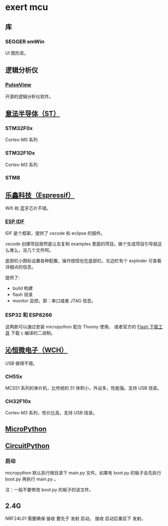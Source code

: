 # exert mcu

## 库

### SEGGER emWin 

UI 图形库。

## 逻辑分析仪

### [PulseView](https://sigrok.org/wiki/Downloads)

开源的逻辑分析仪软件。

## [意法半导体（ST）](https://st.com)

### STM32F0x

Cortex-M0 系列

### STM32F10x

Cortex-M3 系列

### STM8

## [乐鑫科技（Espressif）](https://www.espressif.com.cn/)

Wifi 和 蓝牙芯片不错。

### [ESP IDF](https://idf.espressif.com/)

IDF 是个框架，提供了 vscode 和 eclipse 的插件。

vscode 创建项目居然是让去复制 examples 里面的项目。做个生成项目引导就这么难么，没几个文件阿。

底部栏小图标设置各种配置，操作按钮也在底部栏。左边栏有个 exploder 可查看详细点的信息。

提供了:

- build 构建
- flash 烧录
- monitor 监控，即：串口或者 JTAG 信息。

### ESP32 和 ESP8266

这两款可以通过安装 micropython 配合 Thonny 使用，
或者官方的 [Flash 下载工具](https://www.espressif.com.cn/zh-hans/support/download/all) 下载 c 编译的二进制。


## [沁恒微电子（WCH）](https://www.wch.cn/)

USB 做得不错。

### CH55x

MCS51 系列的单片机，比传统的 51 体积小，外设多，性能强。支持 USB 烧录。

### CH32F10x

Cortex-M3 系列，性价比高，支持 USB 烧录。

## [MicroPython](https://micropython.org)

## [CircuitPython](https://circuitpython.org)

### 启动

micropython 默认执行根目录下 main.py 文件。如果有 boot.py 的板子会先执行 boot.py 再执行 main.py 。

注：一般不要修改 boot.py 的板子的该文件。

## 2.4G 

NRF24L01 需要确保 接收 要先于 发射 启动。
接收 启动后重启下 发射。